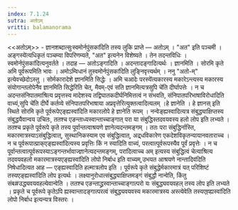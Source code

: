 ```yaml
---
index: 7.1.24
sutra: अतोऽम्
vritti: balamanorama
---
```


<<अतोऽम्>> - ज्ञानशब्दात्सुःस्वमोर्नपुंसका॑दिति तस्य लुकि प्राप्ते — अतोऽम् । "अत" इति पञ्चमी ।अङ्गस्ये॑त्यधिकृतं पञ्चम्या विपरिणम्यते, "अत" इत्यनेन विशेष्यते । तेन तदन्तविधिः ।स्वमोर्नपुंसका॑दित्यनुवर्तते । तदाह — अतोऽङ्गादिति । अदन्तादङ्गादित्यर्थः । ज्ञानमिति । सोरमि कृते अमि पूर्वरूपमिति भावः । अमोऽम्विधानं तुस्वमोर्नपुंसका॑दिति लुङ्निवृत्त्यर्थम् । ननु "अतो-म्" इत्येवच्छेदोऽस्तु । सोर्मकारादेशे ज्ञानमिति सिद्धेः । अमि चआदेः परस्ये॑त्यकारस्य मकारेऽन्त्यस्य मकारस्य संयोगान्तलोपेनैव ज्ञानमिति सिद्धेरिति चेत्, मैवम्-एवं सति ज्ञानमित्यत्रसुपि चे॑ति दीर्घापत्तेः । न च अदन्तसंनिपातमाश्रित्य प्रवृत्तस्य मादेशस्य तद्विघातकदीर्घनिमित्तत्वं न संभवति, संनिपातपरिभाषाविरोधादिति वाच्यं,सुपि चे॑ति दीर्घे कर्तव्ये संनिपातपरिभाषाया अप्रवृत्तेरित्युक्तत्वादित्यलम् ।हे ज्ञानेति । हे ज्ञानस् इति स्थिते सोरमि कृते पूर्वरूपेएङ्ह्यस्वा॑दिति मकारलोपे हे ज्ञानेति रूपम् । नन्वेङ्ह्यस्वादित्यत्र संबुद्ध्याक्षिप्तस्य संबुद्धयैवान्वय उचितः, ततश्च एङन्ताध्यस्वान्ताच्चाङ्गात् परा या संबुद्धिस्तदवयवस्य हलो लोप इति लभ्यते । ततश्च प्रकृते पूर्वरूपे कृते तस्य पूर्वान्तत्वाश्रयणे ज्ञानेत्यदन्तमङ्गम् । ततः परा संबुद्धिर्नास्ति, मकारमात्रस्याऽसंबुद्धित्वात्, सुस्थानिकस्याम एव संबुद्धित्वात्, अद्र्धविकारेण एकदेशविकृतन्यायानवताराच्च । न च पूर्वरूपात्प्राक्एङ्ह्यस्वा॑दित्यस्य प्रवृत्तिः किं न स्यादिति वाच्यं, परत्वात्पूर्वरूपस्यैव पूर्वं प्रवृत्तेः । न च पूर्वान्तत्वात्पूर्वरूपस्याऽङ्गन्तर्भावाज्ज्ञानेत्यदन्तमङ्गम्, परादित्वाच्च अम् इत्यस्य संबुद्धित्वं चेत्याश्रित्य तदवयवहलो मकारमात्रस्यएङ्ह्यस्वा॑दिति लोपो निर्बाध इति वाच्यम्,उभयत आश्रयणे नान्तादिव॑दिति निषेधादित्यत आह — एङ्ह्यस्वादिति हल्मात्रलोप इति । पूर्वरूपे कृते संबुद्धेर्मकारमात्रं यत् परिशिष्टं तस्यएङ्ह्यस्वा॑दिति लोप इत्यर्थः । लक्ष्यानुरोधात्संबुद्ध्याक्षिप्तमङ्गं संबुद्धौ नान्वेति, किंतु संब#उद्ध्यवयवहल्येवान्वेति । ततश्च एङन्ताद्ध्रस्वान्ताच्चाङ्गात्परो यः संबुद्ध्यवयवहल् तस्य लोप इति लभ्यते । प्रकृते च पूर्वरूपे कृतेऽपि ह्यस्वान्तादङ्गात्परत्वं संबुद्ध्यवयवस्य मकारमात्रस्य अस्त्येवेति तस्यएह्ह्यस्वा॑दिति लोपो निर्बाध इत्यन्यत्र विस्तरः ।